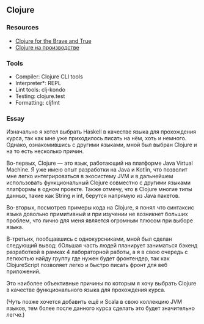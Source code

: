 ## Clojure

### Resources
 - [Clojure for the Brave and True](https://www.braveclojure.com/)
 - [Clojure на производстве](https://grishaev.me/assets/static/aws/clojure_book/clojure_excerpt.pdf)

### Tools
 - Compiler: Clojure CLI tools
 - Interpreter*: REPL
 - Lint tools: clj-kondo
 - Testing: clojure.test
 - Formatting: cljfmt

### Essay
Изначально я хотел выбрать Haskell в качестве языка для прохождения курса, так как мне уже приходилось писать на нём, хоть и немного. Однако, ознакомившись с другими языками, мной был выбран Clojure и на то есть несколько причин.

Во-первых, Clojure — это язык, работающий на платформе Java Virtual Machine. Я уже имею опыт разработки на Java и Kotlin, что позволит мне легко интегрироваться в экосистему JVM и в дальнейшем использовать функциональный Clojure совместно с другими языками платформы в одном проекте. Также отмечу, что в Clojure многие типы данных, такие как String и int, берутся напрямую из Java пакетов.

Во-вторых, посмотрев примеры кода на Clojure, я понял что синтаксис языка довольно примитивный и при изучении не возникнет больших проблем, что лично для меня является огромным плюсом при выборе языка.

В-третьих, пообщавшись с однокурсниками, мной был сделан следующий вывод: бОльшая часть людей планирует заниматься бэкенд разработкой в рамках 4 лабораторной работы, а я в свою очередь с легкостью найду группу где нужен будет фронтендер, так как ClojureScript позволяет легко и быстро писать фронт для веб приложений.

Это наиболее объективные причины по которым я хочу выбрать Clojure в качестве функционального языка для прохождения курса. 

(Чуть позже хочется добавить ещё и Scala в свою коллекцию JVM языков, тем более после данного курса сделать это будет значительно легче.)